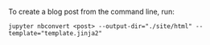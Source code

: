 To create a blog post from the command line, run:

```
jupyter nbconvert <post> --output-dir="./site/html" --template="template.jinja2"
```